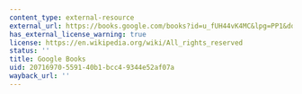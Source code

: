 ```yaml
---
content_type: external-resource
external_url: https://books.google.com/books?id=u_fUH44vK4MC&lpg=PP1&dq=The%20Landscape%20Urbanism%20Reader&pg=PA21#v=onepage&q&f=false
has_external_license_warning: true
license: https://en.wikipedia.org/wiki/All_rights_reserved
status: ''
title: Google Books
uid: 20716970-5591-40b1-bcc4-9344e52af07a
wayback_url: ''
---
```

